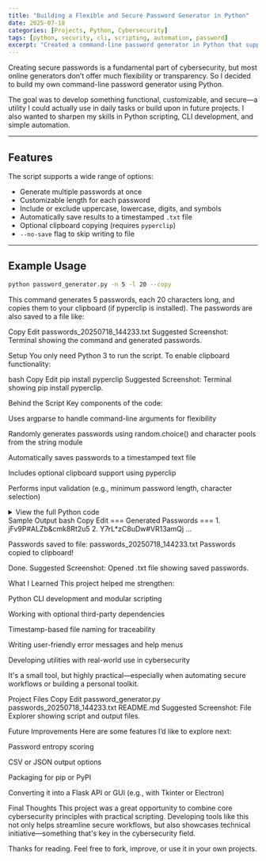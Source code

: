 ```yaml
---
title: "Building a Flexible and Secure Password Generator in Python"
date: 2025-07-18
categories: [Projects, Python, Cybersecurity]
tags: [python, security, cli, scripting, automation, password]
excerpt: "Created a command-line password generator in Python that supports multiple options like length, character types, file saving, and clipboard export. Here's a breakdown of the code and my key takeaways."
---
```


Creating secure passwords is a fundamental part of cybersecurity, but most online generators don’t offer much flexibility or transparency. So I decided to build my own command-line password generator using Python.

The goal was to develop something functional, customizable, and secure—a utility I could actually use in daily tasks or build upon in future projects. I also wanted to sharpen my skills in Python scripting, CLI development, and simple automation.

---

## Features

The script supports a wide range of options:

- Generate multiple passwords at once
- Customizable length for each password
- Include or exclude uppercase, lowercase, digits, and symbols
- Automatically save results to a timestamped `.txt` file
- Optional clipboard copying (requires `pyperclip`)
- `--no-save` flag to skip writing to file

---

## Example Usage

```bash
python password_generator.py -n 5 -l 20 --copy
```
This command generates 5 passwords, each 20 characters long, and copies them to your clipboard (if pyperclip is installed). The passwords are also saved to a file like:

Copy
Edit
passwords_20250718_144233.txt
Suggested Screenshot: Terminal showing the command and generated passwords.

Setup
You only need Python 3 to run the script. To enable clipboard functionality:

bash
Copy
Edit
pip install pyperclip
Suggested Screenshot: Terminal showing pip install pyperclip.

Behind the Script
Key components of the code:

Uses argparse to handle command-line arguments for flexibility

Randomly generates passwords using random.choice() and character pools from the string module

Automatically saves passwords to a timestamped text file

Includes optional clipboard support using pyperclip

Performs input validation (e.g., minimum password length, character selection)

<details><summary>View the full Python code</summary>
python
Copy
Edit
# Paste your full password_generator.py script here
</details>
Sample Output
bash
Copy
Edit
=== Generated Passwords ===
1. jFv9P#ALZb&cmk8Rt2u5
2. Y7rL*zC8uDw#VR13amQj
...

Passwords saved to file: passwords_20250718_144233.txt
Passwords copied to clipboard!

Done.
Suggested Screenshot: Opened .txt file showing saved passwords.

What I Learned
This project helped me strengthen:

Python CLI development and modular scripting

Working with optional third-party dependencies

Timestamp-based file naming for traceability

Writing user-friendly error messages and help menus

Developing utilities with real-world use in cybersecurity

It's a small tool, but highly practical—especially when automating secure workflows or building a personal toolkit.

Project Files
Copy
Edit
password_generator.py
passwords_20250718_144233.txt
README.md
Suggested Screenshot: File Explorer showing script and output files.

Future Improvements
Here are some features I’d like to explore next:

Password entropy scoring

CSV or JSON output options

Packaging for pip or PyPI

Converting it into a Flask API or GUI (e.g., with Tkinter or Electron)

Final Thoughts
This project was a great opportunity to combine core cybersecurity principles with practical scripting. Developing tools like this not only helps streamline secure workflows, but also showcases technical initiative—something that's key in the cybersecurity field.

Thanks for reading. Feel free to fork, improve, or use it in your own projects.
